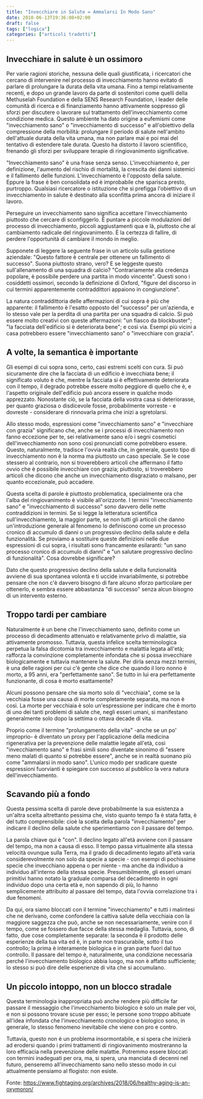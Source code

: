 ```yaml
---
title: "Invecchiare in Salute = Ammalarsi In Modo Sano"
date: 2018-06-13T19:36:08+02:00
draft: false
tags: ["logica"]
categories: ["articoli tradotti"]
---
```


## Invecchiare in salute è un ossimoro

Per varie ragioni storiche, nessuna delle quali giustificata, i ricercatori che cercano di intervenire nel processo di invecchiamento hanno evitato di parlare di prolungare la durata della vita umana. Fino a tempi relativamente recenti, e dopo un grande lavoro da parte di sostenitori come quelli della Methuselah Foundation e della SENS Research Foundation, i leader delle comunità di ricerca e di finanziamento hanno attivamente soppresso gli sforzi per discutere o lavorare sul trattamento dell'invecchiamento come condizione medica. Questo ambiente ha dato origine a eufemismi come "invecchiamento sano" o "invecchiamento di successo" e all'obiettivo della compressione della morbilità: prolungare il periodo di salute nell'ambito dell'attuale durata della vita umana, ma non parlare mai e poi mai del tentativo di estendere tale durata. Questo ha distorto il lavoro scientifico, frenando gli sforzi per sviluppare terapie di ringiovanimento significative.

"Invecchiamento sano" è una frase senza senso. L'invecchiamento è, per definizione, l'aumento del rischio di mortalità, la crescita dei danni sistemici e il fallimento delle funzioni. L'invecchiamento è l'opposto della salute. Eppure la frase è ben consolidata ed è improbabile che sparisca presto, purtroppo. Qualsiasi ricercatore o istituzione che si prefigga l'obiettivo di un invecchiamento in salute è destinato alla sconfitta prima ancora di iniziare il lavoro.

Perseguire un invecchiamento sano significa accettare l'invecchiamento piuttosto che cercare di sconfiggerlo. È puntare a piccole modulazioni del processo di invecchiamento, piccoli aggiustamenti qua e là, piuttosto che al cambiamento radicale del ringiovanimento. È la certezza di fallire, di perdere l'opportunità di cambiare il mondo in meglio.

Supponete di leggere la seguente frase in un articolo sulla gestione aziendale: "Questo fattore è centrale per ottenere un fallimento di successo". Suona piuttosto strano, vero? E se leggeste questo sull'allenamento di una squadra di calcio? "Contrariamente alla credenza popolare, è possibile perdere una partita in modo vincente". Questi sono i cosiddetti ossimori, secondo la definizione di Oxford, "figure del discorso in cui termini apparentemente contraddittori appaiono in congiunzione".

La natura contraddittoria delle affermazioni di cui sopra è più che apparente: il fallimento è l'esatto opposto del "successo" per un'azienda, e lo stesso vale per la perdita di una partita per una squadra di calcio. Si può essere molto creativi con queste affermazioni: "un fiasco da blockbuster"; "la facciata dell'edificio si è deteriorata bene"; e così via. Esempi più vicini a casa potrebbero essere "invecchiamento sano" o "invecchiare con grazia".

## A volte, la semantica è importante

Gli esempi di cui sopra sono, certo, casi estremi scelti con cura. Si può sicuramente dire che la facciata di un edificio è invecchiata bene; il significato voluto è che, mentre la facciata si è effettivamente deteriorata con il tempo, il degrado potrebbe essere molto peggiore di quello che è, e l'aspetto originale dell'edificio può ancora essere in qualche modo apprezzato. Nonostante ciò, se la facciata della vostra casa si deteriorasse, per quanto graziosa o disdicevole fosse, probabilmente vorreste - e dovreste - considerare di rinnovarla prima che inizi a sgretolarsi.

Allo stesso modo, espressioni come "invecchiamento sano" e "invecchiare con grazia" significano che, anche se i processi di invecchiamento non fanno eccezione per te, sei relativamente sano e/o i segni cosmetici dell'invecchiamento non sono così pronunciati come potrebbero essere. Questo, naturalmente, tradisce l'ovvia realtà che, in generale, questo tipo di invecchiamento non è la norma ma piuttosto un caso speciale. Se le cose stessero al contrario, non si troverebbero articoli che affermano il fatto ovvio che è possibile invecchiare con grazia; piuttosto, si troverebbero articoli che dicono che anche un invecchiamento disgraziato o malsano, per quanto eccezionale, può accadere.

Questa scelta di parole è piuttosto problematica, specialmente ora che l'alba del ringiovanimento è visibile all'orizzonte. I termini "invecchiamento sano" e "invecchiamento di successo" sono davvero delle nette contraddizioni in termini. Se si legge la letteratura scientifica sull'invecchiamento, la maggior parte, se non tutti gli articoli che danno un'introduzione generale al fenomeno lo definiscono come un processo cronico di accumulo di danni o un progressivo declino della salute e della funzionalità. Se proviamo a sostituire queste definizioni nelle due espressioni di cui sopra, i risultati sono francamente esilaranti: "un sano processo cronico di accumulo di danni" e "un salutare progressivo declino di funzionalità". Cosa dovrebbe significare?

Dato che questo progressivo declino della salute e della funzionalità avviene di sua spontanea volontà e ti uccide invariabilmente, si potrebbe pensare che non c'è davvero bisogno di fare alcuno sforzo particolare per ottenerlo, e sembra essere abbastanza "di successo" senza alcun bisogno di un intervento esterno.

## Troppo tardi per cambiare

Naturalmente è un bene che l'invecchiamento sano, definito come un processo di decadimento attenuato e relativamente privo di malattie, sia attivamente promosso. Tuttavia, questa infelice scelta terminologica perpetua la falsa dicotomia tra invecchiamento e malattia legata all'età; rafforza la convinzione completamente infondata che si possa invecchiare biologicamente e tuttavia mantenere la salute. Per dirla senza mezzi termini, è una delle ragioni per cui c'è gente che dice che quando il loro nonno è morto, a 95 anni, era "perfettamente sano". Se tutto in lui era perfettamente funzionante, di cosa è morto esattamente?

Alcuni possono pensare che sia morto solo di "vecchiaia", come se la vecchiaia fosse una causa di morte completamente separata, ma non è così. La morte per vecchiaia è solo un'espressione per indicare che è morto di uno dei tanti problemi di salute che, negli esseri umani, si manifestano generalmente solo dopo la settima o ottava decade di vita.

Proprio come il termine "prolungamento della vita" -anche se un po' improprio- è diventato un proxy per l'applicazione della medicina rigenerativa per la prevenzione delle malattie legate all'età, così "invecchiamento sano" e frasi simili sono diventate sinonimo di "essere meno malati di quanto si potrebbe essere", anche se in realtà suonano più come "ammalarsi in modo sano". L'unico modo per sradicare queste espressioni fuorvianti è spiegare con successo al pubblico la vera natura dell'invecchiamento.

## Scavando più a fondo

Questa pessima scelta di parole deve probabilmente la sua esistenza a un'altra scelta altrettanto pessima che, visto quanto tempo fa è stata fatta, è del tutto comprensibile: cioè la scelta della parola "invecchiamento" per indicare il declino della salute che sperimentiamo con il passare del tempo.

La parola chiave qui è "con". Il declino legato all'età avviene con il passare del tempo, ma non a causa di esso. Il tempo passa virtualmente alla stessa velocità ovunque sulla Terra, ma il grado di decadimento legato all'età varia considerevolmente non solo da specie a specie - con esempi di pochissime specie che invecchiano appena o per niente - ma anche da individuo a individuo all'interno della stessa specie. Presumibilmente, gli esseri umani primitivi hanno notato la graduale comparsa del decadimento in ogni individuo dopo una certa età e, non sapendo di più, lo hanno semplicemente attribuito al passare del tempo, data l'ovvia correlazione tra i due fenomeni.

Da qui, ora siamo bloccati con il termine "invecchiamento" e tutti i malintesi che ne derivano, come confondere la cattiva salute della vecchiaia con la maggiore saggezza che può, anche se non necessariamente, venire con il tempo, come se fossero due facce della stessa medaglia. Tuttavia, sono, di fatto, due cose completamente separate: la seconda è il prodotto delle esperienze della tua vita ed è, in parte non trascurabile, sotto il tuo controllo; la prima è interamente biologica e in gran parte fuori dal tuo controllo. Il passare del tempo è, naturalmente, una condizione necessaria perché l'invecchiamento biologico abbia luogo, ma non è affatto sufficiente; lo stesso si può dire delle esperienze di vita che si accumulano.

## Un piccolo intoppo, non un blocco stradale

Questa terminologia inappropriata può anche rendere più difficile far passare il messaggio che l'invecchiamento biologico è solo un male per voi, e non si possono trovare scuse per esso; le persone sono troppo abituate all'idea infondata che l'invecchiamento cronologico e biologico sono, in generale, lo stesso fenomeno inevitabile che viene con pro e contro.

Tuttavia, questo non è un problema insormontabile, e si spera che inizierà ad erodersi quando i primi trattamenti di ringiovanimento mostreranno la loro efficacia nella prevenzione delle malattie. Potremmo essere bloccati con termini inadeguati per ora, ma, si spera, una manciata di decenni nel futuro, penseremo all'invecchiamento sano nello stesso modo in cui attualmente pensiamo al flogisto: non esiste.

Fonte: https://www.fightaging.org/archives/2018/06/healthy-aging-is-an-oxymoron/
